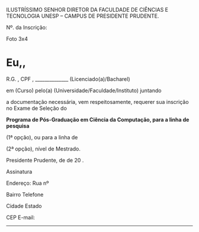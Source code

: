 ILUSTRÍSSIMO SENHOR DIRETOR DA FACULDADE DE CIÊNCIAS E TECNOLOGIA 
UNESP – CAMPUS DE PRESIDENTE PRUDENTE.


Nº. da Inscrição:


Foto 3x4


# Eu,,

 R.G.                , CPF                , ______________ (Licenciado(a)/Bacharel)

em                      (Curso) pelo(a)            (Universidade/Faculdade/Instituto) juntando

a documentação necessária, vem respeitosamente, requerer sua inscrição no Exame de Seleção do

**Programa de Pós-Graduação em Ciência da Computação, para a linha de pesquisa**

(1ª opção), ou para a linha de

(2ª opção), nível de Mestrado.

Presidente Prudente,       de              de 20    .

Assinatura

Endereço: Rua nº

Bairro                                            Telefone

Cidade                                               Estado

CEP                      E-mail:


-----

